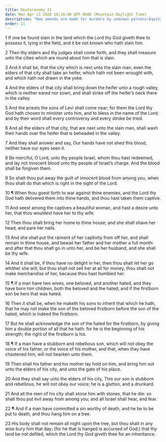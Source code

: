 ```yaml
---
title: Deuteronomy 21
date: Mon Apr 13 2020 16:18:48 GMT-0600 (Mountain Daylight Time)
description: "How amends are made for murders by unknown persons—Equity is required in dealing with wives and children—Stubborn and rebellious sons will be put to death."
order: 21
---
```


1 If one be found slain in the land which the Lord thy God giveth thee to possess it, lying in the field, and it be not known who hath slain him.

2 Then thy elders and thy judges shall come forth, and they shall measure unto the cities which are round about him that is slain.

3 And it shall be, that the city which is next unto the slain man, even the elders of that city shall take an heifer, which hath not been wrought with, and which hath not drawn in the yoke.

4 And the elders of that city shall bring down the heifer unto a rough valley, which is neither eared nor sown, and shall strike off the heifer’s neck there in the valley.

5 And the priests the sons of Levi shall come near; for them the Lord thy God hath chosen to minister unto him, and to bless in the name of the Lord; and by their word shall every controversy and every stroke be tried.

6 And all the elders of that city, that are next unto the slain man, shall wash their hands over the heifer that is beheaded in the valley.

7 And they shall answer and say, Our hands have not shed this blood, neither have our eyes seen it.

8 Be merciful, O Lord, unto thy people Israel, whom thou hast redeemed, and lay not innocent blood unto thy people of Israel’s charge. And the blood shall be forgiven them.

9 So shalt thou put away the guilt of innocent blood from among you, when thou shalt do that which is right in the sight of the Lord.

10 ¶ When thou goest forth to war against thine enemies, and the Lord thy God hath delivered them into thine hands, and thou hast taken them captive.

11 And seest among the captives a beautiful woman, and hast a desire unto her, that thou wouldest have her to thy wife.

12 Then thou shalt bring her home to thine house; and she shall shave her head, and pare her nails.

13 And she shall put the raiment of her captivity from off her, and shall remain in thine house, and bewail her father and her mother a full month: and after that thou shalt go in unto her, and be her husband, and she shall be thy wife.

14 And it shall be, if thou have no delight in her, then thou shalt let her go whither she will; but thou shalt not sell her at all for money, thou shalt not make merchandise of her, because thou hast humbled her.

15 ¶ If a man have two wives, one beloved, and another hated, and they have born him children, both the beloved and the hated; and if the firstborn son be hers that was hated.

16 Then it shall be, when he maketh his sons to inherit that which he hath, that he may not make the son of the beloved firstborn before the son of the hated, which is indeed the firstborn.

17 But he shall acknowledge the son of the hated for the firstborn, by giving him a double portion of all that he hath: for he is the beginning of his strength; the right of the firstborn is his.

18 ¶ If a man have a stubborn and rebellious son, which will not obey the voice of his father, or the voice of his mother, and that, when they have chastened him, will not hearken unto them.

19 Then shall his father and his mother lay hold on him, and bring him out unto the elders of his city, and unto the gate of his place.

20 And they shall say unto the elders of his city, This our son is stubborn and rebellious, he will not obey our voice; he is a glutton, and a drunkard.

21 And all the men of his city shall stone him with stones, that he die: so shalt thou put evil away from among you; and all Israel shall hear, and fear.

22 ¶ And if a man have committed a sin worthy of death, and he be to be put to death, and thou hang him on a tree.

23 His body shall not remain all night upon the tree, but thou shalt in any wise bury him that day; (for he that is hanged is accursed of God;) that thy land be not defiled, which the Lord thy God giveth thee for an inheritance.
